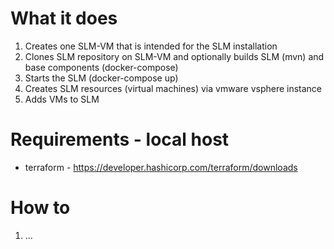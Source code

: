 # What it does

1. Creates one SLM-VM that is intended for the SLM installation
2. Clones SLM repository on SLM-VM and optionally builds SLM (mvn) and base components (docker-compose)
3. Starts the SLM (docker-compose up)
4. Creates SLM resources (virtual machines) via vmware vsphere instance
5. Adds VMs to SLM

# Requirements - local host
- terraform - https://developer.hashicorp.com/terraform/downloads

# How to

1. ...